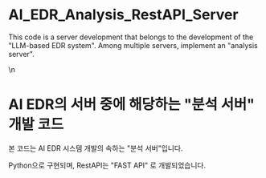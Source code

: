 # AI_EDR_Analysis_RestAPI_Server
This code is a server development that belongs to the development of the "LLM-based EDR system". Among multiple servers, implement an "analysis server".

\n

# AI EDR의 서버 중에 해당하는 "분석 서버" 개발 코드
본 코드는 AI EDR 시스템 개발의 속하는 "분석 서버"입니다.

Python으로 구현되며, RestAPI는 "FAST API" 로 개발되었습니다.
